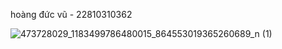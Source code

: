 hoàng đức vũ - 22810310362


![473728029_1183499786480015_864553019365260689_n (1)](https://github.com/user-attachments/assets/d3797cf3-f533-40f1-b749-cf9adfdd680c)
